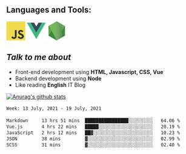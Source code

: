 ## **Languages and Tools:**      
<code><img height="50" src="https://raw.githubusercontent.com/github/explore/80688e429a7d4ef2fca1e82350fe8e3517d3494d/topics/javascript/javascript.png"></code>
<code><img height="50"  src="https://raw.githubusercontent.com/github/explore/80688e429a7d4ef2fca1e82350fe8e3517d3494d/topics/vue/vue.png"></code>
<code><img height="50"  src="https://raw.githubusercontent.com/github/explore/80688e429a7d4ef2fca1e82350fe8e3517d3494d/topics/nodejs/nodejs.png"></code>

## *Talk to me about*
- Front-end development using **HTML, Javascript, CSS, Vue**
- Backend development using **Node**
- Like reading **English** IT Blog    

[![Anurag's github stats](https://github-readme-stats.vercel.app/api?username=qdi5)](https://github.com/anuraghazra/github-readme-stats)    

<!--START_SECTION:waka-->
```text
Week: 13 July, 2021 - 19 July, 2021

Markdown     13 hrs 51 mins  ████████████████░░░░░░░░░   64.06 % 
Vue.js       4 hrs 22 mins   █████░░░░░░░░░░░░░░░░░░░░   20.19 % 
JavaScript   2 hrs 12 mins   ██▓░░░░░░░░░░░░░░░░░░░░░░   10.23 % 
JSON         38 mins         ▓░░░░░░░░░░░░░░░░░░░░░░░░   02.99 % 
SCSS         31 mins         ▓░░░░░░░░░░░░░░░░░░░░░░░░   02.40 % 
```
<!--END_SECTION:waka-->
